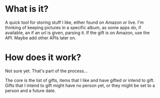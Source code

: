 # What is it?

A quick tool for storing stuff I like, either found on Amazon or live.
I'm thinking of keeping pictures in a specific album, as some apps do, if available, an if an url is given, parsing it. If the gift is on Amazon, use the API. 
Maybe add other APIs later on.

# How does it work?

Not sure yet. That's part of the process...

The core is the list of gifts, items that I like and have gifted or intend to gift.
Gifts that I intend to gift might have no person yet, or they might be set to a person and a future date.


